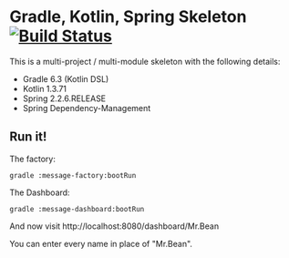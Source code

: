 # Gradle, Kotlin, Spring Skeleton [![Build Status](https://travis-ci.com/mrclrchtr/gradle-kotlin-spring.svg?branch=master)](https://travis-ci.com/mrclrchtr/gradle-kotlin-spring)
This is a multi-project / multi-module skeleton with the following details:
 - Gradle 6.3 (Kotlin DSL)
 - Kotlin 1.3.71
 - Spring 2.2.6.RELEASE
 - Spring Dependency-Management 
 
 ## Run it!
 The factory:
   
    gradle :message-factory:bootRun
 
 The Dashboard:
    
    gradle :message-dashboard:bootRun
    
 And now visit http://localhost:8080/dashboard/Mr.Bean
 
 You can enter every name in place of "Mr.Bean". 